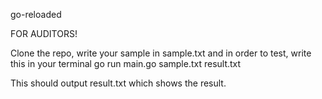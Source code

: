 go-reloaded

FOR AUDITORS!

Clone the repo, write your sample in sample.txt and in order to test, write this in your terminal
go run main.go sample.txt result.txt

This should output result.txt which shows the result.
